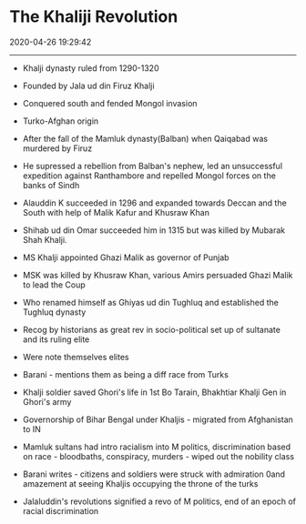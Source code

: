 ﻿# The Khaliji Revolution
2020-04-26 19:29:42
            
---


-   Khalji dynasty ruled from 1290-1320
-   Founded by Jala ud din Firuz Khalji
-   Conquered south and fended Mongol invasion
-   Turko-Afghan origin
-   After the fall of the Mamluk dynasty(Balban) when Qaiqabad was murdered by Firuz
-   He supressed a rebellion from Balban's nephew, led an unsuccessful expedition against Ranthambore and repelled Mongol forces on the banks of Sindh
-   Alauddin K succeeded in 1296 and expanded towards Deccan and the South with help of Malik Kafur and Khusraw Khan
-   Shihab ud din Omar succeeded him in 1315 but was killed by Mubarak Shah Khalji.
-   MS Khalji appointed Ghazi Malik as governor of Punjab
-   MSK was killed by Khusraw Khan, various Amirs persuaded Ghazi Malik to lead the Coup
-   Who renamed himself as Ghiyas ud din Tughluq and established the Tughluq dynasty




-   Recog by historians as great rev in socio-political set up of sultanate and its ruling elite
-   Were note themselves elites
-   Barani - mentions them as being a diff race from Turks
-   Khalji soldier saved Ghori's life in 1st Bo Tarain, Bhakhtiar Khalji Gen in Ghori's army
-   Governorship of Bihar Bengal under Khaljis - migrated from Afghanistan to IN
-   Mamluk sultans had intro racialism into M politics, discrimination based on race - bloodbaths, conspiracy, murders - wiped out the nobility class
-   Barani writes - citizens and soldiers were struck with admiration 0and amazement at seeing Khaljis occupying the throne of the turks
-   Jalaluddin's revolutions signified a revo of M politics, end of an epoch of racial discrimination




